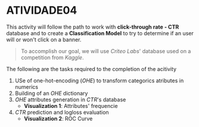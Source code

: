 # ATIVIDADE04

This activity will follow the path to work with **click-through rate - CTR** database and to create a **Classification Model** to try to determine if an user will or won't click on a banner.
> To accomplish our goal, we will use *Criteo Labs*' database used on a competition from *Kaggle*.

The following are the tasks required to the completion of the acitivity
1. USe of one-hot-encoding (*OHE*) to transform categorics atributes in numerics
2. Building of an *OHE* dictionary
3. *OHE* attributes generation in *CTR*'s database
	- **Visualization 1**: Attributes' frequencie
4. *CTR* prediction and logloss evaluation
	- **Visualization 2**: ROC Curve
